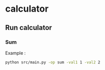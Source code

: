 # calculator

## Run calculator

### Sum

Example : 
```bash
python src/main.py -op sum -val1 1 -val2 2
```